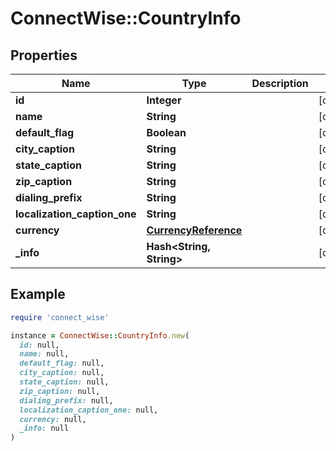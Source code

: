 # ConnectWise::CountryInfo

## Properties

| Name | Type | Description | Notes |
| ---- | ---- | ----------- | ----- |
| **id** | **Integer** |  | [optional] |
| **name** | **String** |  | [optional] |
| **default_flag** | **Boolean** |  | [optional] |
| **city_caption** | **String** |  | [optional] |
| **state_caption** | **String** |  | [optional] |
| **zip_caption** | **String** |  | [optional] |
| **dialing_prefix** | **String** |  | [optional] |
| **localization_caption_one** | **String** |  | [optional] |
| **currency** | [**CurrencyReference**](CurrencyReference.md) |  | [optional] |
| **_info** | **Hash&lt;String, String&gt;** |  | [optional] |

## Example

```ruby
require 'connect_wise'

instance = ConnectWise::CountryInfo.new(
  id: null,
  name: null,
  default_flag: null,
  city_caption: null,
  state_caption: null,
  zip_caption: null,
  dialing_prefix: null,
  localization_caption_one: null,
  currency: null,
  _info: null
)
```

